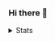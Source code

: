 ### Hi there 👋

<!--
**jordanlandry/jordanlandry** is a ✨ _special_ ✨ repository because its `README.md` (this file) appears on your GitHub profile.
-->

<details>
  <summary>Stats</summary>
    <a href="https://github.com/jordanlandry">
  <img src="https://github-readme-stats.vercel.app/api?username=jordanlandry&show_icons=true&hide_border=true" />
</a><a href="https://github.com/jordanlandry">
  <img src="https://github-readme-stats.vercel.app/api/top-langs/?username=jordanlandry&layout=compact&langs_count=9&hide=css,html" />
</a>
</details>

